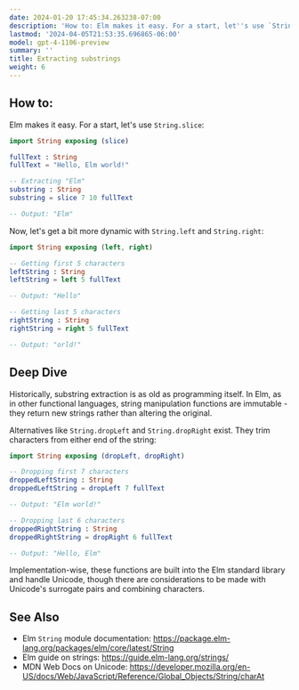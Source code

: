 ```yaml
---
date: 2024-01-20 17:45:34.263238-07:00
description: 'How to: Elm makes it easy. For a start, let''s use `String.slice`.'
lastmod: '2024-04-05T21:53:35.696865-06:00'
model: gpt-4-1106-preview
summary: ''
title: Extracting substrings
weight: 6
---
```


## How to:
Elm makes it easy. For a start, let's use `String.slice`:

```Elm
import String exposing (slice)

fullText : String
fullText = "Hello, Elm world!"

-- Extracting "Elm"
substring : String
substring = slice 7 10 fullText

-- Output: "Elm"
```

Now, let's get a bit more dynamic with `String.left` and `String.right`:

```Elm
import String exposing (left, right)

-- Getting first 5 characters
leftString : String
leftString = left 5 fullText

-- Output: "Hello"

-- Getting last 5 characters
rightString : String
rightString = right 5 fullText

-- Output: "orld!"
```

## Deep Dive
Historically, substring extraction is as old as programming itself. In Elm, as in other functional languages, string manipulation functions are immutable - they return new strings rather than altering the original.

Alternatives like `String.dropLeft` and `String.dropRight` exist. They trim characters from either end of the string:

```Elm
import String exposing (dropLeft, dropRight)

-- Dropping first 7 characters
droppedLeftString : String
droppedLeftString = dropLeft 7 fullText

-- Output: "Elm world!"

-- Dropping last 6 characters
droppedRightString : String
droppedRightString = dropRight 6 fullText

-- Output: "Hello, Elm"
```

Implementation-wise, these functions are built into the Elm standard library and handle Unicode, though there are considerations to be made with Unicode's surrogate pairs and combining characters.

## See Also
- Elm `String` module documentation: https://package.elm-lang.org/packages/elm/core/latest/String
- Elm guide on strings: https://guide.elm-lang.org/strings/
- MDN Web Docs on Unicode: https://developer.mozilla.org/en-US/docs/Web/JavaScript/Reference/Global_Objects/String/charAt
